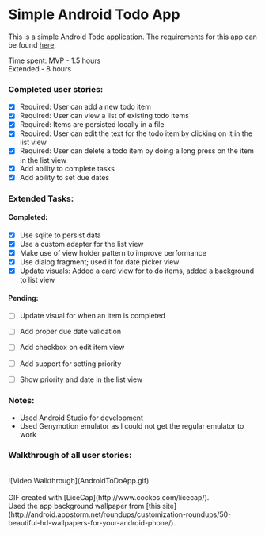 # Simple Android Todo App

This is a simple Android Todo application. The requirements for this app can be found [here](https://gist.github.com/nesquena/843228e83fdc4f5ddc4e).

Time spent: 
MVP - 1.5 hours <br />
Extended - 8 hours

### Completed user stories:

 * [x] Required: User can add a new todo item
 * [x] Required: User can view a list of existing todo items
 * [x] Required: Items are persisted locally in a file
 * [x] Required: User can edit the text for the todo item by clicking on it in the list view
 * [x] Required: User can delete a todo item by doing a long press on the item in the list view
 * [x] Add ability to complete tasks
 * [x] Add ability to set due dates

### Extended Tasks:

#### Completed:

 * [x] Use sqlite to persist data
 * [x] Use a custom adapter for the list view
 * [x] Make use of view holder pattern to improve performance
 * [x] Use dialog fragment; used it for date picker view
 * [x] Update visuals: Added a card view for to do items, added a background to list view
 
#### Pending:
 
 * [ ] Update visual for when an item is completed
 * [ ] Add proper due date validation
 * [ ] Add checkbox on edit item view
 * [ ] Add support for setting priority
 * [ ] Show priority and date in the list view

 
### Notes:

- Used Android Studio for development
- Used Genymotion emulator as I could not get the regular emulator to work

### Walkthrough of all user stories:
<br />
![Video Walkthrough](AndroidToDoApp.gif)
<br />
<br />
GIF created with [LiceCap](http://www.cockos.com/licecap/).<br />
Used the app background wallpaper from [this site](http://android.appstorm.net/roundups/customization-roundups/50-beautiful-hd-wallpapers-for-your-android-phone/).
